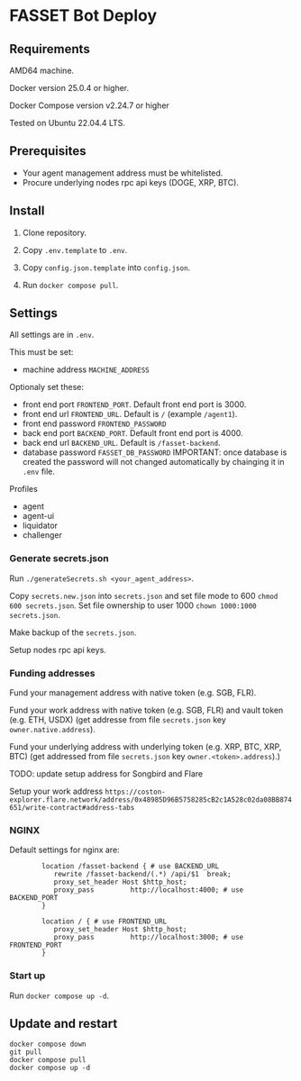 # FASSET Bot Deploy

## Requirements
AMD64 machine.

Docker version 25.0.4 or higher.

Docker Compose version v2.24.7 or higher

Tested on Ubuntu 22.04.4 LTS.

## Prerequisites

- Your agent management address must be whitelisted.
- Procure underlying nodes rpc api keys (DOGE, XRP, BTC).

## Install

1. Clone repository.

2. Copy `.env.template` to `.env`.

3. Copy `config.json.template` into `config.json`.

4. Run `docker compose pull`.

## Settings

All settings are in `.env`.

This must be set:
- machine address `MACHINE_ADDRESS`

Optionaly set these:
- front end port `FRONTEND_PORT`. Default front end port is 3000.
- front end url `FRONTEND_URL`. Default is `/` (example `/agent1`).
- front end password `FRONTEND_PASSWORD`
- back end port `BACKEND_PORT`. Default front end port is 4000.
- back end url `BACKEND_URL`. Default is `/fasset-backend`.
- database password `FASSET_DB_PASSWORD` IMPORTANT: once database is created the password will not changed automatically by chainging it in `.env` file.

Profiles
- agent
- agent-ui
- liquidator
- challenger

### Generate secrets.json

Run `./generateSecrets.sh <your_agent_address>`.

Copy `secrets.new.json` into `secrets.json` and set file mode to 600 `chmod 600 secrets.json`.
Set file ownership to user 1000 `chown 1000:1000 secrets.json`.

Make backup of the `secrets.json`.

Setup nodes rpc api keys.


### Funding addresses
Fund your management address with native token (e.g. SGB, FLR).

Fund your work address with native token (e.g. SGB, FLR) and vault token (e.g. ETH, USDX) (get addresse from file `secrets.json` key `owner.native.address`).

Fund your underlying address with underlying token (e.g. XRP, BTC, XRP, BTC) (get addressed from file `secrets.json` key  `owner.<token>.address`).)


TODO: update setup address for Songbird and Flare

Setup your work address `https://coston-explorer.flare.network/address/0x48985D96B5758285cB2c1A528c02da08BB874651/write-contract#address-tabs`

### NGINX

Default settings for nginx are:
```
        location /fasset-backend { # use BACKEND_URL
           rewrite /fasset-backend/(.*) /api/$1  break;
           proxy_set_header Host $http_host;
           proxy_pass         http://localhost:4000; # use BACKEND_PORT
        }

        location / { # use FRONTEND_URL
           proxy_set_header Host $http_host;
           proxy_pass         http://localhost:3000; # use FRONTEND_PORT
        }
```

### Start up

Run `docker compose up -d`.

## Update and restart
```
docker compose down
git pull
docker compose pull
docker compose up -d
```


